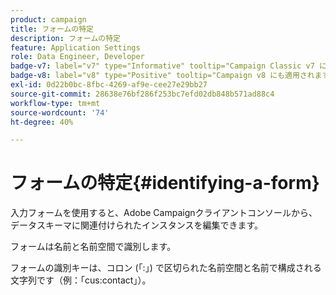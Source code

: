 ```yaml
---
product: campaign
title: フォームの特定
description: フォームの特定
feature: Application Settings
role: Data Engineer, Developer
badge-v7: label="v7" type="Informative" tooltip="Campaign Classic v7 に適用されます"
badge-v8: label="v8" type="Positive" tooltip="Campaign v8 にも適用されます"
exl-id: 0d22b0bc-8fbc-4269-af9e-cee27e29bb27
source-git-commit: 28638e76bf286f253bc7efd02db848b571ad88c4
workflow-type: tm+mt
source-wordcount: '74'
ht-degree: 40%

---
```


# フォームの特定{#identifying-a-form}



入力フォームを使用すると、Adobe Campaignクライアントコンソールから、データスキーマに関連付けられたインスタンスを編集できます。

フォームは名前と名前空間で識別します。

フォームの識別キーは、コロン (「:」) で区切られた名前空間と名前で構成される文字列です（例：「cus:contact」）。
